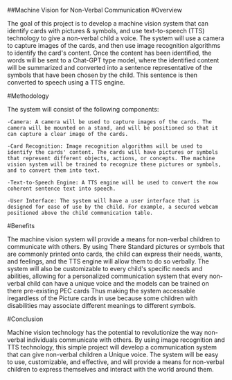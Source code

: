 ##Machine Vision for Non-Verbal Communication
#Overview

The goal of this project is to develop a machine vision system that can identify cards with pictures & symbols, and use text-to-speech (TTS) technology to give a non-verbal child a voice. The system will use a camera to capture images of the cards, and then use image recognition algorithms to identify the card's content. Once the content has been identified, the words will be sent to a Chat-GPT type model, where the identified content will be summarized and converted into a sentence representative of the symbols that have been chosen by the child. This sentence is then converted to speech using a TTS engine.

#Methodology

The system will consist of the following components:

    -Camera: A camera will be used to capture images of the cards. The camera will be mounted on a stand, and will be positioned so that it can capture a clear image of the cards.

    -Card Recognition: Image recognition algorithms will be used to identify the cards' content. The cards will have pictures or symbols that represent different objects, actions, or concepts. The machine vision system will be trained to recognize these pictures or symbols, and to convert them into text.

    -Text-to-Speech Engine: A TTS engine will be used to convert the now coherent sentence text into speech.

    -User Interface: The system will have a user interface that is designed for ease of use by the child. For example, a secured webcam positioned above the child communication table.

#Benefits

The machine vision system will provide a means for non-verbal children to communicate with others. By using There Standard pictures or symbols that are commonly printed onto cards, the child can express their needs, wants, and feelings, and the TTS engine will allow them to do so verbally. The system will also be customizable to every child's specific needs and abilities, allowing for a personalized communication system that every non-verbal child can have a unique voice and the models can be trained on there pre-existing PEC cards Thus making the system accessable iregardless of the Picture cards in use because some children with disabilities may associate different meanings to different symbols.

#Conclusion

Machine vision technology has the potential to revolutionize the way non-verbal individuals communicate with others. By using image recognition and TTS technology, this simple project will develop a communication system that can give non-verbal children a Unique voice. The system will be easy to use, customizable, and effective, and will provide a means for non-verbal children to express themselves and interact with the world around them.